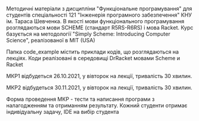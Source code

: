 Методичні матеріали з дисципліни "Функціональне програмування" для студентів спеціальності 121 "Інженерія програмного забезпечення" КНУ ім. Тараса Шевченка. 
В якості мови функціонального програмування розглядаються мови SCHEME (стандарт R5RS-R6RS)  і мова Racket. 
Курс базується на методології "Simply Scheme: Introducing Computer Science", реалізованої в MIT (USA)

Папка code_example містить приклади кодів, що розглядаються на лекціях.  Коди реалізовані в середовищі DrRacket мовами Scheme  и Racket

МКР1 відбудеться 26.10.2021, у вівторок на лекції, тривалість 30 хвилин.
 
МКР2 відбудеться 30.11.2021,  у вівторок на лекції, тривалість 30 хвилин.
 
Форма проведення МКР - тести та написання програми з налагодженням та отриманням результату. Кожний студенти отримає індивідуальну задачу, IDE на вибір студента

